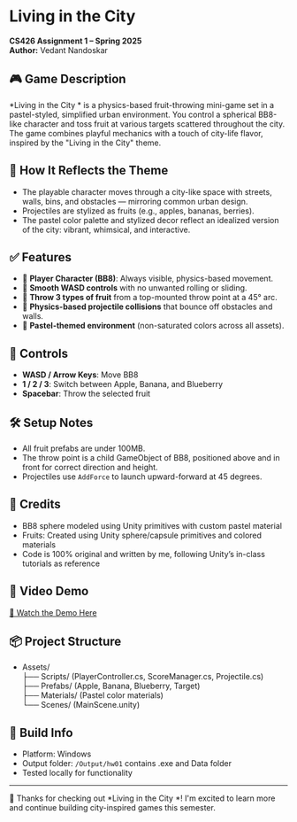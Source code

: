 # Living in the City  
**CS426 Assignment 1 – Spring 2025**  
**Author:** Vedant Nandoskar  

## 🎮 Game Description  
*Living in the City  * is a physics-based fruit-throwing mini-game set in a pastel-styled, simplified urban environment. You control a spherical BB8-like character and toss fruit at various targets scattered throughout the city. The game combines playful mechanics with a touch of city-life flavor, inspired by the "Living in the City" theme.

## 🧠 How It Reflects the Theme  
- The playable character moves through a city-like space with streets, walls, bins, and obstacles — mirroring common urban design.
- Projectiles are stylized as fruits (e.g., apples, bananas, berries).
- The pastel color palette and stylized decor reflect an idealized version of the city: vibrant, whimsical, and interactive.

## ✅ Features  
- 💫 **Player Character (BB8)**: Always visible, physics-based movement.
- 🚶 **Smooth WASD controls** with no unwanted rolling or sliding.
- 🍎 **Throw 3 types of fruit** from a top-mounted throw point at a 45° arc.
- 🎯 **Physics-based projectile collisions** that bounce off obstacles and walls.
- 🎨 **Pastel-themed environment** (non-saturated colors across all assets).

## 🧪 Controls  
- **WASD / Arrow Keys**: Move BB8  
- **1 / 2 / 3**: Switch between Apple, Banana, and Blueberry  
- **Spacebar**: Throw the selected fruit  

## 🛠 Setup Notes  
- All fruit prefabs are under 100MB.  
- The throw point is a child GameObject of BB8, positioned above and in front for correct direction and height.  
- Projectiles use `AddForce` to launch upward-forward at 45 degrees.

## 🧾 Credits  
- BB8 sphere modeled using Unity primitives with custom pastel material  
- Fruits: Created using Unity sphere/capsule primitives and colored materials  
- Code is 100% original and written by me, following Unity’s in-class tutorials as reference

## 🎥 Video Demo  
[🔗 Watch the Demo Here](https://your-google-drive-link.com)

## 📦 Project Structure  
- Assets/  
  ├── Scripts/ (PlayerController.cs, ScoreManager.cs, Projectile.cs)  
  ├── Prefabs/ (Apple, Banana, Blueberry, Target)  
  ├── Materials/ (Pastel color materials)  
  └── Scenes/ (MainScene.unity)

## 🚀 Build Info  
- Platform: Windows  
- Output folder: `/Output/hw01` contains .exe and Data folder  
- Tested locally for functionality

---

🎉 Thanks for checking out *Living in the City  *! I'm excited to learn more and continue building city-inspired games this semester.
